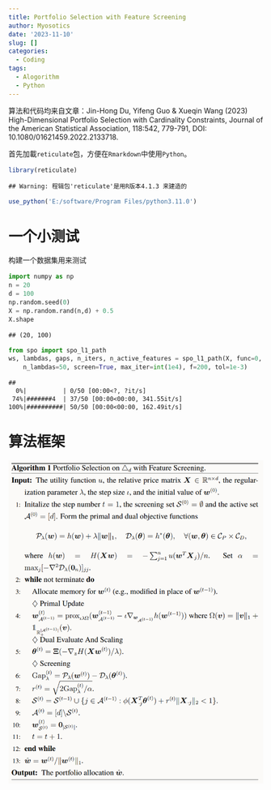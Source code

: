 ```yaml
---
title: Portfolio Selection with Feature Screening
author: Myosotics
date: '2023-11-10'
slug: []
categories:
  - Coding
tags:
  - Alogorithm
  - Python
---
```


算法和代码均来自文章：Jin-Hong Du, Yifeng Guo & Xueqin Wang (2023) High-Dimensional Portfolio
Selection with Cardinality Constraints, Journal of the American Statistical Association, 118:542, 779-791, DOI: 10.1080/01621459.2022.2133718.

首先加載`reticulate`包，方便在`Rmarkdown`中使用`Python`。

```r
library(reticulate)
```

```
## Warning: 程辑包'reticulate'是用R版本4.1.3 来建造的
```

```r
use_python('E:/software/Program Files/python3.11.0')
```

# 一个小测试

构建一个数据集用来测试

```python
import numpy as np
n = 20
d = 100
np.random.seed(0)
X = np.random.rand(n,d) + 0.5
X.shape
```

```
## (20, 100)
```

```python
from spo import spo_l1_path
ws, lambdas, gaps, n_iters, n_active_features = spo_l1_path(X, func=0,
    n_lambdas=50, screen=True, max_iter=int(1e4), f=200, tol=1e-3)
```

```
## 
  0%|          | 0/50 [00:00<?, ?it/s]
 74%|#######4  | 37/50 [00:00<00:00, 341.55it/s]
100%|##########| 50/50 [00:00<00:00, 162.49it/s]
```

# 算法框架

![](images/algorithm.png)

